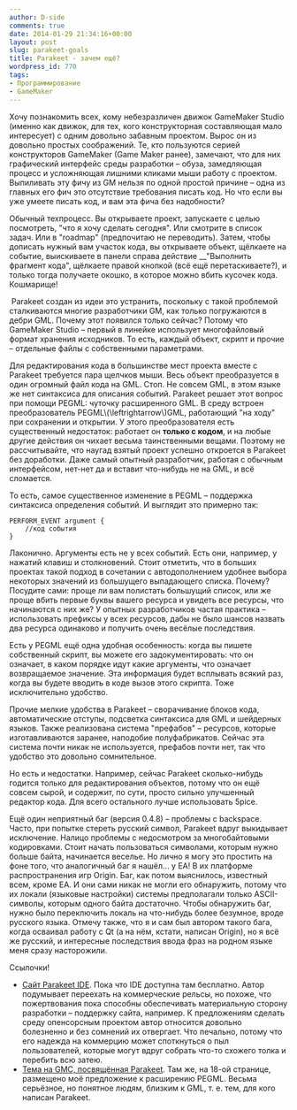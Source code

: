 ```yaml
---
author: D-side
comments: true
date: 2014-01-29 21:34:16+00:00
layout: post
slug: parakeet-goals
title: Parakeet ­­­- зачем ещё?
wordpress_id: 770
tags:
- Программирование
- GameMaker
---
```


Хочу познакомить всех, кому небезразличен движок GameMaker Studio (именно как движок, для тех, кого конструкторная составляющая мало интересует) с одним довольно забавным проектом. Вырос он из довольно простых соображений. Те, кто пользуются серией конструкторов GameMaker (Game Maker ранее), замечают, что для них графический интерфейс среды разработки – обуза, замедляющая процесс и усложняющая лишними кликами мыши работу с проектом. Выпиливать эту фичу из GM нельзя по одной простой причине – одна из главных его фич это отсутствие требования писать код. Но что если вы уже умеете писать код, и вам эта фича без надобности?

Обычный техпроцесс. Вы открываете проект, запускаете с целью посмотреть, "что я хочу сделать сегодня". Или смотрите в список задач. Или в "roadmap" (предпочитаю не переводить). Затем, чтобы дописать нужный вам участок кода, вы открываете объект, щёлкаете на событие, выискиваете в панели справа действие __"Выполнить фрагмент кода", щёлкаете правой кнопкой (всё ещё перетаскиваете?), и только тогда получаете окошко, в которое можно вбить кусочек кода. Кошмарище!

 Parakeet создан из идеи это устранить, поскольку с такой проблемой сталкиваются многие разработчики GM, как только погружаются в дебри GML. Почему этот появился только сейчас? Потому что GameMaker Studio ­– первый в линейке использует многофайловый формат хранения исходников. То есть, каждый объект, скрипт и прочие – отдельные файлы с собственными параметрами.

Для редактирования кода в большинстве мест проекта вместе с Parakeet требуется пара щелчков мыши. Весь объект преобразуется в один огромный файл кода на GML. Стоп. Не совсем GML, в этом языке же нет синтаксиса для описания событий. Parakeet решает этот вопрос при помощи PEGML: чуточку расширенного GML. В среду встроен преобразователь PEGML\\(\leftrightarrow\\)GML, работающий "на ходу" при сохранении и открытии. У этого преобразователя есть существенный недостаток: работает он **только с кодом**, и на любые другие действия он чихает весьма таинственными вещами. Поэтому не рассчитывайте, что наугад взятый проект успешно откроется в Parakeet без доработки. Даже самый опытный разработчик, работая с обычным интерфейсом, нет-нет да и вставит что-нибудь не на GML, и всё сломается.

То есть, самое существенное изменение в PEGML ­– поддержка синтаксиса определения событий. И выглядит это примерно так:
    
    PERFORM_EVENT argument {
        //код события
    }

Лаконично. Аргументы есть не у всех событий. Есть они, например, у нажатий клавиш и столкновений. Стоит отметить, что в больших проектах такой подход в сочетании с автодополнением удобнее выбора некоторых значений из большущего выпадающего списка. Почему? Посудите сами: проще ли вам полистать большущий список, или же проще вбить первые буквы вашего ресурса и увидеть все ресурсы, что начинаются с них же? У опытных разработчиков частая практика – использовать префиксы у всех ресурсов, дабы не было шансов назвать два ресурса одинаково и получить очень весёлые последствия.

Есть у PEGML ещё одна удобная особенность: когда вы пишете собственный скрипт, вы можете его задокументировать: что он означает, в каком порядке идут какие аргументы, что означает возвращаемое значение. Эта информация будет всплывать всякий раз, когда вы будете вводить в коде вызов этого скрипта. Тоже исключительно удобство.

Прочие мелкие удобства в Parakeet ­­– сворачивание блоков кода, автоматические отступы, подсветка синтаксиса для GML и шейдерных языков. Также реализована система "префабов" – ресурсов, которые изготавливаются заранее, наподобие полуфабрикатов. Сейчас эта система почти никак не используется, префабов почти нет, так что удобство это довольно сомнительное.

Но есть и недостатки. Например, сейчас Parakeet сколько-нибудь годится только для редактирования объектов, потому что он ещё совсем сырой, и содержит, по сути, просто сильно улучшенный редактор кода. Для всего остального лучше использовать 5pice.

Ещё один неприятный баг (версия 0.4.8) – проблемы с backspace. Часто, при попытке стереть русский символ, Parakeet вдруг выкидывает исключение. Налицо проблемы с недосмотром за многобайтовыми кодировками. Стоит начать пользоваться символами, которым нужно больше байта, начинается веселье. Но лично я могу это простить на фоне того, что аналогичный баг я нашёл... у ЕА! В их платформе распространения игр Origin. Баг, как потом выяснилось, известный всем, кроме ЕА. И они сами никак не могли его обнаружить, потому что их локали (языковые настройки) системы предполагали только ASCII-символы, которым одного байта достаточно. Чтобы обнаружить баг, нужно было переключить локаль на что-нибудь более безумное, вроде русского языка. Отмечу также, что я и сам был автором такого бага, когда осваивал работу с Qt (а на нём, кстати, написан Origin), но я всё же русский, и интересные последствия ввода фраз на родном языке меня сразу насторожили.

Ссылочки!

  * [Сайт Parakeet IDE](http://parakeet-ide.org/). Пока что IDE доступна там бесплатно. Автор подумывает переехать на коммерческие рельсы, но похоже, что пожертвования пока способны обеспечивать материальную сторону разработки – поддержку сайта, например. К предложениям сделать среду опенсорсным проектом автор относится довольно болезненно и без сомнений их отвергает. Что печально, потому что его надежда на коммерцию может споткнуться о пыл пользователей, которые могут вдруг собрать что-то схожего толка и перебить всю затею.
  * [Тема на GMC, посвящённая Parakeet](http://gmc.yoyogames.com/index.php?showtopic=573641). Там же, на 18-ой странице, размещено моё предложение к расширению PEGML. Весьма серьёзное, но понятное людям, близким к GML, т. е. тем, для кого написан Parakeet.
